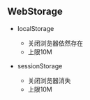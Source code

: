 ## WebStorage

* localStorage
    - 关闭浏览器依然存在
    - 上限10M

* sessionStorage
    - 关闭浏览器消失
    - 上限10M